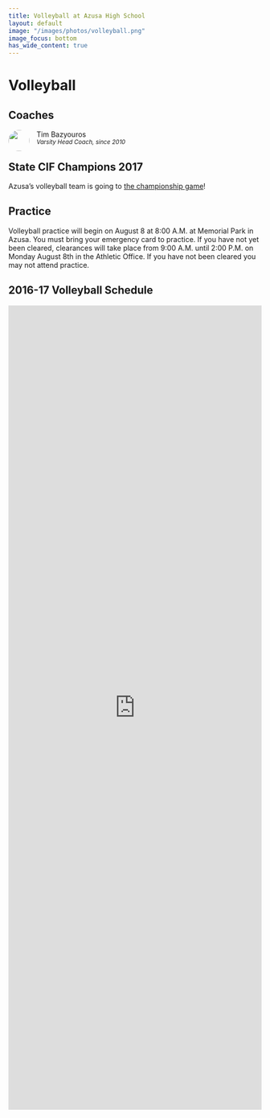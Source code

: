 ```yaml
---
title: Volleyball at Azusa High School
layout: default
image: "/images/photos/volleyball.png"
image_focus: bottom
has_wide_content: true
---
```


<style>
.image {
  background-image: url(/images/athletics/aztecs.jpg);
  background-position: center;
  background-size: cover;
  padding-top: 5vh;
  min-height: 50vh;
}
body.has-image > header {
  height: 50vh;
  min-height: 50vh;
}
body.has-image > header .nav-link a {
  background-color: white;
  color: rgb(40, 41, 43); /* --text-color */
}
.image img {
  height: 100vmax;
  width: auto;
  margin-left: auto;
  margin-right: auto;
  position: absolute;
  left: 50%;
  z-index: 9999;
}
/*
body > header h2,
body > header h2 + p {
  color: black;
  text-shadow: none;
}
*/
body > header > a {
  margin-top: 1em;
}
body > header h2,
body > header h2 + p {
  color: rgb(57, 164, 208); /* --light-blue */
}
body > header h2 + p {
  text-indent: -9999px;
  overflow: hidden;
}
body > header h2 img {
  transform: translateY(-65%);
}
/*
body > main > p {
  margin-right: 50vw;
}
*/
main h1 {
  position: absolute;
  transform: translateY(-250%);
  color: white;
}
@media (min-width: 50em) {
  main h1 {
    font-size: 4em;
  }
}
@media (min-width: 75em) {
  main h1 {
    font-size: 5em;
  }
}
main h1 + h2 {
  margin-top: 0;
}
</style>

# Volleyball

## Coaches

<img src="http://ahs-ausd-ca.schoolloop.com/uimg/image/1330874821019/1331967107018/1332658133844_wnp75.jpg" style="border-radius: 50%; width: 3em; height: 3em; object-fit: cover; float: left;" alt="" />

<p style="margin-left: 4em; margin-bottom: 0;">Tim Bazyouros</p>

<p style="font-style: italic; margin-left: 4em; margin-top: 0;"><small>Varsity Head Coach, since 2010</small></p>

## State CIF Champions 2017

Azusa’s volleyball team is going to [the championship game](http://www.cifstate.org/sports/girls_volleyball/index)!

## Practice 

Volleyball practice will begin on August 8 at 8:00 A.M. at Memorial Park in Azusa. You must bring your emergency card to practice. If you have not yet been cleared, clearances will take place from 9:00 A.M. until 2:00 P.M. on Monday August 8th in the Athletic Office.  If you have not been cleared you may not attend practice.

## 2016-17 Volleyball Schedule

<iframe align="top" valign="right" width="100%" height="1600" marginwidth="0" marginheight="0" hspace="0" vspace="0" frameborder="0" scrolling="yes" src="http://www.home-campus.com/team-widget.php?id=MjAxNi0xNywzMywxMywsR2FtZSxvbg=="></iframe>
